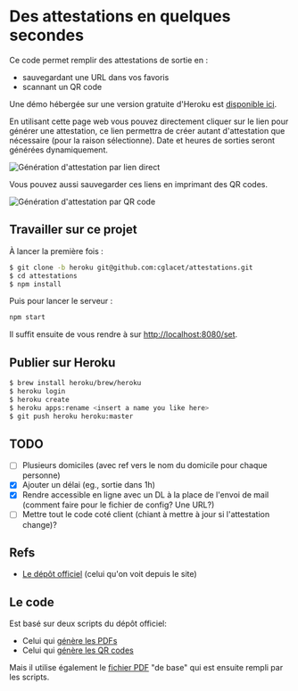 # Des attestations en quelques secondes

Ce code permet remplir des attestations de sortie en :

* sauvegardant une URL dans vos favoris
* scannant un QR code

Une démo hébergée sur une version gratuite 
d'Heroku est [disponible ici][heroku demo].

En utilisant cette page web vous pouvez directement cliquer sur 
le lien pour générer une attestation, ce lien permettra de 
créer autant d'attestation que nécessaire (pour la raison 
sélectionne). Date et heures de sorties seront générées 
dynamiquement.

![Génération d'attestation par lien direct](doc/img/link.gif)

Vous pouvez aussi sauvegarder ces liens en imprimant des QR codes.

![Génération d'attestation par QR code](doc/img/print.gif)

## Travailler sur ce projet 

À lancer la première fois :

```bash
$ git clone -b heroku git@github.com:cglacet/attestations.git
$ cd attestations
$ npm install
```

Puis pour lancer le serveur :

```bash
npm start
```

Il suffit ensuite de vous rendre à sur [http://localhost:8080/set][local url].

## Publier sur Heroku

```bash
$ brew install heroku/brew/heroku
$ heroku login
$ heroku create
$ heroku apps:rename <insert a name you like here>
$ git push heroku heroku:master
```

## TODO

- [ ] Plusieurs domiciles (avec ref vers le nom du domicile pour chaque personne)
- [x] Ajouter un délai (eg., sortie dans 1h)
- [x] Rendre accessible en ligne avec un DL à la place de l'envoi de mail (comment faire pour le fichier de config? Une URL?)
- [ ] Mettre tout le code coté client (chiant à mettre à jour si l'attestation change)?

## Refs

- [Le dépôt officiel][official repo] (celui qu'on voit depuis le site)


## Le code

Est basé sur deux scripts du dépôt officiel: 

- Celui qui [génère les PDFs][pdf-util.js]
- Celui qui [génère les QR codes][util.js]

Mais il utilise également le [fichier PDF][certificate.pdf] "de base" qui est ensuite rempli par les scripts.


[gmail app pwd]: https://support.google.com/mail/answer/185833?hl=fr-FR#app-passwords
[official repo]: https://github.com/LAB-MI/attestation-deplacement-derogatoire-q4-2020#g%C3%A9n%C3%A9rateur-de-certificat-de-d%C3%A9placement
[pdf-util.js]: https://github.com/LAB-MI/attestation-deplacement-derogatoire-q4-2020/blob/main/src/js/pdf-util.js
[util.js]: https://github.com/LAB-MI/attestation-deplacement-derogatoire-q4-2020/blob/main/src/js/util.js
[certificate.pdf]: https://github.com/LAB-MI/attestation-deplacement-derogatoire-q4-2020/blob/main/src/certificate.pdf

[heroku]: https://dashboard.heroku.com/
[heroku demo]: https://cglacet-attestation.herokuapp.com/set?firstname=Pr%C3%A9nom&lastname=Nom&birthday=31%2F07%2F1986&placeofbirth=Paris&address=12+rue+des+Lilas&zipcode=33000&city=Bordeaux&reasons=travail
[local url]: http://localhost:8080/set?firstname=Pr%C3%A9nom&lastname=Nom&birthday=31%2F07%2F1986&placeofbirth=Paris&address=12+rue+des+Lilas&zipcode=33000&city=Bordeaux&reasons=travail